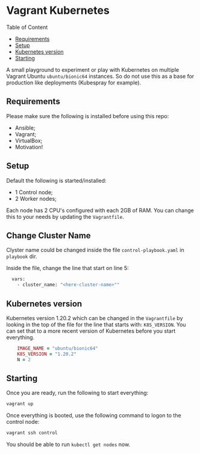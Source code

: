 # Vagrant Kubernetes

Table of Content
  * [Requirements](#requirements)
  * [Setup](#setup)
  * [Kubernetes version](#kubernetes-version)
  * [Starting](#starting)

A small playground to experiment or play with Kubernetes on multiple Vagrant Ubuntu `ubuntu/bionic64` instances. So do not use this as a base for production like deployments (Kubespray for example).

## Requirements

Please make sure the following is installed before using this repo:

* Ansible;
* Vagrant;
* VirtualBox;
* Motivation!

## Setup

Default the following is started/installed:

* 1 Control node;
* 2 Worker nodes;

Each node has 2 CPU's configured with each 2GB of RAM. You can change this to your needs by updating the `Vagrantfile`.

## Change Cluster Name

Clyster name could be changed inside the file `control-playbook.yaml` in `playbook` dir.

Inside the file, change the line that start on line 5:

```sh
  vars:
    - cluster_name: "<here-cluster-name>""
```

## Kubernetes version

Kubernetes version 1.20.2 which can be changed in the `Vagrantfile` by looking in the top of the file for the line that starts with: `K8S_VERSION`. You can set that to a more recent version of Kubernetes before you start everything.

```ruby
    IMAGE_NAME = "ubuntu/bionic64"
    K8S_VERSION = "1.20.2"
    N = 2
```

## Starting

Once you are ready, run the following to start everything:

```sh
vagrant up
```

Once everything is booted, use the following command to logon to the control node:

```sh
vagrant ssh control
```

You should be able to run `kubectl get nodes` now.